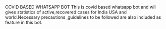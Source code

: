 COVID BASED WHATSAPP BOT
This is covid based whatsapp bot and will gives statistics of active,recovered cases for India USA and world.Necessary precautions ,guidelines to be followed are also included as feature in this bot. 
